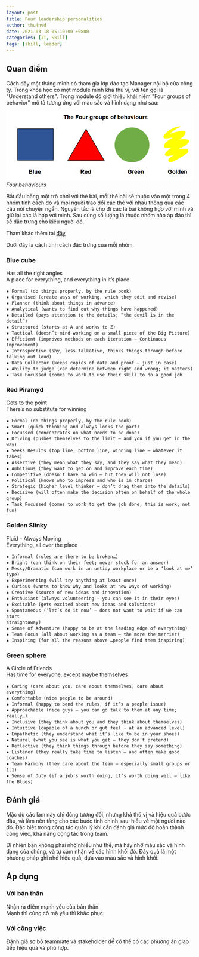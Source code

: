 ```yaml
---
layout: post
title: Four leadership personalities
author: thu4nvd
date: 2021-03-18 05:10:00 +0800
categories: [IT, Skill]
tags: [skill, leader]
---
```


## Quan điểm

Cách đây một tháng mình có tham gia lớp đào tạo Manager nội bộ của công ty. Trong khóa học có một module mình khá thú vị, với tên gọi là "Understand others". Trong module đó giới thiệu khái niệm "Four groups of behavior" mô tả tương ứng với màu sắc và hình dạng như sau:

![4-behaviors](/assets/img/4behaviors.PNG)
_Four behaviours_


Bắt đầu bằng một trò chơi với thẻ bài, mỗi thẻ bài sẽ thuộc vào một trong 4 nhóm tính cách đó và mọi người trao đổi các thẻ với nhau thông qua các câu nói chuyện ngắn. Nguyên tắc là cho đi các lá bài không hợp với mình và giữ lại các lá hợp với mình. Sau cùng số lượng lá thuộc nhóm nào áp đảo thì sẽ đặc trưng cho kiểu người đó.

Tham khảo thêm tại [đây](https://ericgeiger.com/2015/09/four-leadership-personalities-what-color-are-you/)

Dưới đây là cách tính cách đặc trưng của mỗi nhóm.

### Blue cube 

Has all the right angles  
A place for everything, and everything in it’s place  
```
▪ Formal (do things properly, by the rule book)
▪ Organised (create ways of working, which they edit and revise)
▪ Planner (think about things in advance)
▪ Analytical (wants to find out why things have happened)
▪ Detailed (pays attention to the details; “the devil is in the detail”)
▪ Structured (starts at A and works to Z)
▪ Tactical (doesn’t mind working on a small piece of the Big Picture)
▪ Efficient (improves methods on each iteration – Continuous Improvement)
▪ Introspective (shy, less talkative, thinks things through before talking out loud)
▪ Data Collector (keeps copies of data and proof – just in case)
▪ Ability to judge (can determine between right and wrong; it matters)
▪ Task Focussed (comes to work to use their skill to do a good job
```

### Red Piramyd

Gets to the point  
There’s no substitute for winning  
```
▪ Formal (do things properly, by the rule book)
▪ Smart (quick thinking and always looks the part)
▪ Focussed (concentrates on what needs to be done)
▪ Driving (pushes themselves to the limit – and you if you get in the way)
▪ Seeks Results (top line, bottom line, winning line – whatever it takes)
▪ Assertive (they mean what they say, and they say what they mean)
▪ Ambitious (they want to get on and improve each time)
▪ Competitive (doesn’t have to win – but they will not lose)
▪ Political (knows who to impress and who is in charge)
▪ Strategic (higher level thinker – don’t drag them into the details)
▪ Decisive (will often make the decision often on behalf of the whole group)
▪ Task Focussed (comes to work to get the job done; this is work, not fun)
```

### Golden Slinky

Fluid – Always Moving  
Everything, all over the place  
```
▪ Informal (rules are there to be broken…)
▪ Bright (can think on their feet; never stuck for an answer)
▪ Messy/Dramatic (can work in an untidy workplace or be a ‘look at me’ type)
▪ Experimenting (will try anything at least once)
▪ Curious (wants to know why and looks at new ways of working)
▪ Creative (source of new ideas and innovation)
▪ Enthusiast (always volunteering – you can see it in their eyes)
▪ Excitable (gets excited about new ideas and solutions)
▪ Spontaneous (‘let’s do it now’ – does not want to wait if we can start
straightaway)
▪ Sense of Adventure (happy to be at the leading edge of everything)
▪ Team Focus (all about working as a team – the more the merrier)
▪ Inspiring (for all the reasons above …people find them inspiring)
```

### Green sphere

A Circle of Friends  
Has time for everyone, except maybe themselves  
```
▪ Caring (care about you, care about themselves, care about everything)
▪ Comfortable (nice people to be around)
▪ Informal (happy to bend the rules, if it’s a people issue)
▪ Approachable (nice guys – you can go talk to them at any time; really…)
▪ Inclusive (they think about you and they think about themselves)
▪ Intuitive (capable of a hunch or gut feel - at an advanced level)
▪ Empathetic (they understand what it’s like to be in your shoes)
▪ Natural (what you see is what you get – they don’t pretend)
▪ Reflective (they think things through before they say something)
▪ Listener (they really take time to listen – and often make good coaches)
▪ Team Harmony (they care about the team – especially small groups or 1:1)
▪ Sense of Duty (if a job’s worth doing, it’s worth doing well – like the Blues)
```

## Đánh giá

Mặc dù các làm này chỉ đúng tương đối, nhưng khá thú vị và hiệu quả bước đầu, và làm nền tảng cho các bước tinh chỉnh sau: hiểu về một người nào đó. Đặc biệt trong công tác quản lý khi cần đánh giá mức độ hoàn thành công việc, khả năng cộng tác trong team.

Dĩ nhiên bạn không phải nhớ nhiều như thế, mà hãy nhớ màu sắc và hình dạng của chúng, và tự cảm nhận về các hình khối đó. Đây quả là một phương pháp ghi nhớ hiệu quả, dựa vào màu sắc và hình khối.

## Áp dụng

### Với bản thân

Nhận ra điểm mạnh yếu của bản thân.   
Mạnh thì củng cố mà yếu thì khắc phục.  

### Với công việc

Đánh giá sơ bộ teammate và stakeholder để có thể có các phương án giao tiếp hiệu quả và phù hợp.
